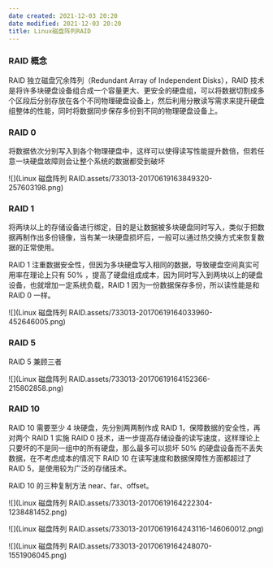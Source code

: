 ```yaml
---
date created: 2021-12-03 20:20
date modified: 2021-12-03 20:20
title: Linux磁盘阵列RAID
---
```

### RAID 概念

RAID 独立磁盘冗余阵列（Redundant Array of Independent Disks），RAID 技术是将许多块硬盘设备组合成一个容量更大、更安全的硬盘组，可以将数据切割成多个区段后分别存放在各个不同物理硬盘设备上，然后利用分散读写需求来提升硬盘组整体的性能，同时将数据同步保存多份到不同的物理硬盘设备上。

### RAID 0

将数据依次分别写入到各个物理硬盘中，这样可以使得读写性能提升数倍，但若任意一块硬盘故障则会让整个系统的数据都受到破坏

![](Linux 磁盘阵列 RAID.assets/733013-20170619163849320-257603198.png)

### RAID 1

将两块以上的存储设备进行绑定，目的是让数据被多块硬盘同时写入，类似于把数据再制作出多份镜像，当有某一块硬盘损坏后，一般可以通过热交换方式来恢复数据的正常使用。

RAID 1 注重数据安全性，但因为多块硬盘写入相同的数据，导致硬盘空间真实可用率在理论上只有 50% ，提高了硬盘组成成本，因为同时写入到两块以上的硬盘设备，也就增加一定系统负载，RAID 1 因为一份数据保存多份，所以读性能是和 RAID 0 一样。

![](Linux 磁盘阵列 RAID.assets/733013-20170619164033960-452646005.png)

### RAID 5

 RAID 5 兼顾三者

![](Linux 磁盘阵列 RAID.assets/733013-20170619164152366-215802858.png)

### RAID 10

RAID 10 需要至少 4 块硬盘，先分别两两制作成 RAID 1，保障数据的安全性，再对两个 RAID 1 实施 RAID 0 技术，进一步提高存储设备的读写速度，这样理论上只要坏的不是同一组中的所有硬盘，那么最多可以损坏 50% 的硬盘设备而不丢失数据，在不考虑成本的情况下 RAID 10 在读写速度和数据保障性方面都超过了 RAID 5，是使用较为广泛的存储技术。

RAID 10 的三种复制方法 near、far、offset。

![](Linux 磁盘阵列 RAID.assets/733013-20170619164222304-1238481452.png) 

![](Linux 磁盘阵列 RAID.assets/733013-20170619164243116-146060012.png)

![](Linux 磁盘阵列 RAID.assets/733013-20170619164248070-1551906045.png)

